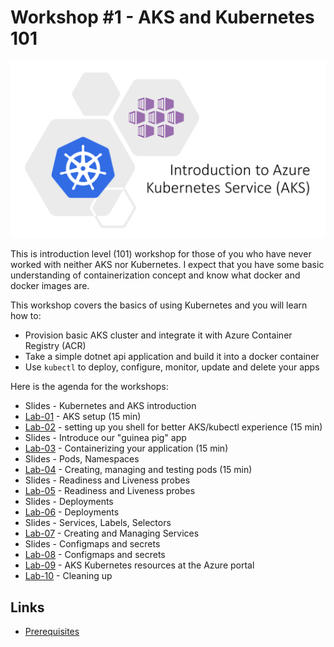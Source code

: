 # Workshop #1 - AKS and Kubernetes 101

![logo](images/logo.png)

This is introduction level (101) workshop for those of you who have never worked with neither AKS nor Kubernetes. I expect that you have some basic understanding of containerization concept and know what docker and docker images are. 

This workshop covers the basics of using Kubernetes and you will learn how to:
 * Provision basic AKS cluster and integrate it with Azure Container Registry (ACR)
 * Take a simple dotnet api application and build it into a docker container
 * Use `kubectl` to deploy, configure, monitor, update and delete your apps 

Here is the agenda for the workshops:
 
 * Slides - Kubernetes and AKS introduction
 * [Lab-01](labs/lab-01/readme.md) - AKS setup (15 min)
 * [Lab-02](labs/lab-02/readme.md) - setting up you shell for better AKS/kubectl experience (15 min)
 * Slides - Introduce our "guinea pig" app
 * [Lab-03](labs/lab-03/readme.md) - Containerizing your application (15 min)
 * Slides - Pods, Namespaces
 * [Lab-04](labs/lab-04/readme.md) - Creating, managing and testing pods (15 min)
 * Slides - Readiness and Liveness probes
 * [Lab-05](labs/lab-05/readme.md) - Readiness and Liveness probes
 * Slides - Deployments
 * [Lab-06](labs/lab-06/readme.md) - Deployments
 * Slides - Services, Labels, Selectors
 * [Lab-07](labs/lab-07/readme.md) - Creating and Managing Services
 * Slides - Configmaps and secrets
 * [Lab-08](labs/lab-08/readme.md) - Configmaps and secrets
 * [Lab-09](labs/lab-09/readme.md) - AKS Kubernetes resources at the Azure portal
 * [Lab-10](labs/lab-10/readme.md) - Cleaning up

## Links

* [Prerequisites](prerequisites.md)
